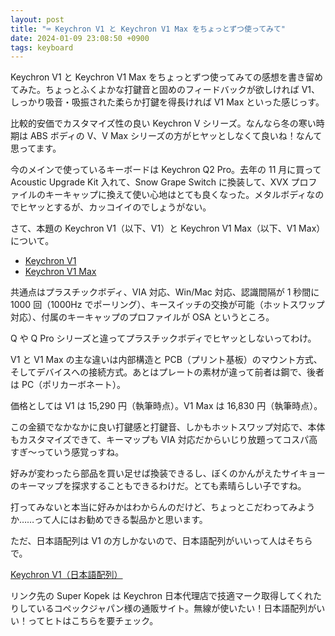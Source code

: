 ```yaml
---
layout: post
title: "⌨️ Keychron V1 と Keychron V1 Max をちょっとずつ使ってみて"
date: 2024-01-09 23:08:50 +0900
tags: keyboard
---
```


Keychron V1 と Keychron V1 Max をちょっとずつ使ってみての感想を書き留めてみた。ちょっとふくよかな打鍵音と固めのフィードバックが欲しければ V1、しっかり吸音・吸振された柔らか打鍵を得長ければ V1 Max といった感じっす。

<!--more-->

比較的安価でカスタマイズ性の良い Keychron V シリーズ。なんなら冬の寒い時期は ABS ボディの V、V Max シリーズの方がヒヤッとしなくて良いね！なんて思ってます。

今のメインで使っているキーボードは Keychron Q2 Pro。去年の 11 月に買って Acoustic Upgrade Kit 入れて、Snow Grape Switch に換装して、XVX プロファイルのキーキャップに換えて使い心地はとても良くなった。メタルボディなのでヒヤッとするが、カッコイイのでしょうがない。

さて、本題の Keychron V1（以下、V1）と Keychron V1 Max（以下、V1 Max）について。

- [Keychron V1](https://keychron.co.jp/products/keychron-v1-qmk-custom-mechanical-keyboard)
- [Keychron V1 Max](https://keychron.co.jp/products/keychron-v1-max-qmk-via-%E3%83%AF%E3%82%A4%E3%83%A4%E3%83%AC%E3%82%B9-%E3%82%AB%E3%82%B9%E3%82%BF%E3%83%A0-%E3%83%A1%E3%82%AB%E3%83%8B%E3%82%AB%E3%83%AB%E3%82%AD%E3%83%BC%E3%83%9C%E3%83%BC%E3%83%89)

共通点はプラスチックボディ、VIA 対応、Win/Mac 対応、認識間隔が 1 秒間に 1000 回（1000Hz でポーリング）、キースイッチの交換が可能（ホットスワップ対応）、付属のキーキャップのプロファイルが OSA というところ。

Q や Q Pro シリーズと違ってプラスチックボディでヒヤッとしないってわけ。

V1 と V1 Max の主な違いは内部構造と PCB（プリント基板）のマウント方式、そしてデバイスへの接続方式。あとはプレートの素材が違って前者は鋼で、後者は PC（ポリカーボネート）。

価格としては V1 は 15,290 円（執筆時点）。V1 Max は 16,830 円（執筆時点）。

この金額でなかなかに良い打鍵感と打鍵音、しかもホットスワップ対応で、本体もカスタマイズできて、キーマップも VIA 対応だからいじり放題ってコスパ高すぎ～っていう感覚っすね。

好みが変わったら部品を買い足せば換装できるし、ぼくのかんがえたサイキョーのキーマップを探求することもできるわけだ。とても素晴らしい子ですね。

打ってみないと本当に好みかはわからんのだけど、ちょっとこだわってみようか……って人にはお勧めできる製品かと思います。

ただ、日本語配列は V1 の方しかないので、日本語配列がいいって人はそちらで。

[Keychron V1（日本語配列）](https://superkopek.jp/collections/custom-keyboard/products/keychron-v1?variant=43837546856688)

リンク先の Super Kopek は Keychron 日本代理店で技適マーク取得してくれたりしているコペックジャパン様の通販サイト。無線が使いたい！日本語配列がいい！ってヒトはこちらを要チェック。
